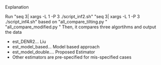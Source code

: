 Explanation 

Run 
"seq 3| xargs -L 1 -P 3 ./script_inf2.sh"
"seq 3| xargs -L 1 -P 3 ./script_inf4.sh"
based on 
"all_compare_tilting.py "
"all_compare_modified.py "
Then, it compares three algortihms and output the data
* est_DENR2... Liu 
* est_model_based... Model based approach
* est_model_double.... Proposed Estimator 
* Other estimators are pre-specified for mis-specified cases 